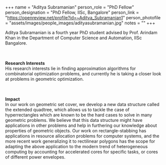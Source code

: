 +++
name = "Aditya Subramanian"
person_role = "PhD Fellow"
person_designation = "PhD Fellow, IISc, Bangalore"
person_link = "https://openreview.net/profile?id=~Aditya_Subramanian1"
person_photofile = "assets/images/people_images/adityasubramanian.jpg"
notes = ""
+++

Aditya Subramanian is a fourth year PhD student advised by Prof. Arindam Khan in the Department of Computer Science and Automation, IISc Bangalore. 

<br><br><b>Research Interests</b>
<br>
His research interests lie in finding approximation algorithms for combinatorial optimization problems, and currently he is taking a closer look at problems in geometric optimization.


<br><br><b>Impact</b><br> In our work on geometric set cover, we develop a new data structure called the extended quadtree, which allows us to tackle the case of hyperrectangles which are known to be the hard cases to solve in many geometric problems. We believe that this data structure might have applications in other problems and help in furthering our knowledge about properties of geometric objects. Our work on rectangle-stabbing has applications in resource allocation problems for computer systems, and the more recent work generalizing it to rectilinear polygons has the scope for adapting the above application to the modern trend of heterogeneous computing by accounting for accelerated cores for specific tasks, or cores of different power envelopes.

